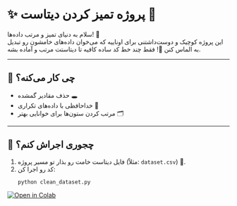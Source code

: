 # ✨ پروژه تمیز کردن دیتاست 🎉

سلام به دنیای تمیز و مرتب داده‌ها! 🧹  
این پروژه کوچیک و دوست‌داشتنی برای اوناییه که می‌خوان داده‌های خامشون رو تبدیل به الماس کنن 💎! فقط چند خط کد ساده کافیه تا دیتاستت مرتب و آماده بشه.

---

## 🤔 چی کار می‌کنه؟
- حذف مقادیر گمشده 🕳️  
- خداحافظی با داده‌های تکراری 👋  
- مرتب کردن ستون‌ها برای خوانایی بهتر 🗂️  

---

## 🚀 چجوری اجراش کنم؟
1. فایل دیتاست خامت رو بذار تو مسیر پروژه (مثلاً: `dataset.csv`) 📂.  
2. کد رو اجرا کن:  
   ```bash
   python clean_dataset.py

[![Open in Colab](https://colab.research.google.com/assets/colab-badge.svg)](https://colab.research.google.com/github/username/repository-name/blob/main/file-name.ipynb)
